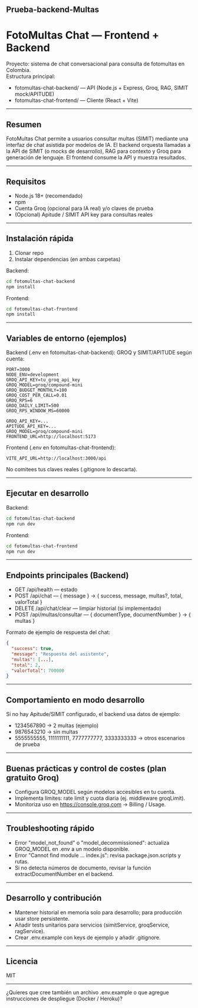 ## Prueba-backend-Multas

# FotoMultas Chat — Frontend + Backend

Proyecto: sistema de chat conversacional para consulta de fotomultas en Colombia.  
Estructura principal:
- fotomultas-chat-backend/ — API (Node.js + Express, Groq, RAG, SIMIT mock/APITUDE)
- fotomultas-chat-frontend/ — Cliente (React + Vite)

---

## Resumen
FotoMultas Chat permite a usuarios consultar multas (SIMIT) mediante una interfaz de chat asistida por modelos de IA. El backend orquesta llamadas a la API de SIMIT (o mocks de desarrollo), RAG para contexto y Groq para generación de lenguaje. El frontend consume la API y muestra resultados.

---

## Requisitos
- Node.js 18+ (recomendado)
- npm
- Cuenta Groq (opcional para IA real) y/o claves de prueba
- (Opcional) Apitude / SIMIT API key para consultas reales

---

## Instalación rápida

1. Clonar repo
2. Instalar dependencias (en ambas carpetas)

Backend:
```bash
cd fotomultas-chat-backend
npm install
```

Frontend:
```bash
cd fotomultas-chat-frontend
npm install
```

---

## Variables de entorno (ejemplos)

Backend (.env en fotomultas-chat-backend):
GROQ y SIMIT/APITUDE según cuenta:
```
PORT=3000
NODE_ENV=development
GROQ_API_KEY=tu_groq_api_key
GROQ_MODEL=groq/compound-mini
GROQ_BUDGET_MONTHLY=100
GROQ_COST_PER_CALL=0.01
GROQ_RPS=6
GROQ_DAILY_LIMIT=500
GROQ_RPS_WINDOW_MS=60000

GROQ_API_KEY=...
APITUDE_API_KEY=...
GROQ_MODEL=groq/compound-mini
FRONTEND_URL=http://localhost:5173
```

Frontend (.env en fotomultas-chat-frontend):
```
VITE_API_URL=http://localhost:3000/api
```

No comitees tus claves reales (.gitignore lo descarta).

---

## Ejecutar en desarrollo

Backend:
```bash
cd fotomultas-chat-backend
npm run dev
```

Frontend:
```bash
cd fotomultas-chat-frontend
npm run dev
```

---

## Endpoints principales (Backend)

- GET /api/health — estado
- POST /api/chat — { message } → { success, message, multas?, total, valorTotal }
- DELETE /api/chat/clear — limpiar historial (si implementado)
- POST /api/multas/consultar — { documentType, documentNumber } → { multas }

Formato de ejemplo de respuesta del chat:
```json
{
  "success": true,
  "message": "Respuesta del asistente",
  "multas": [...],
  "total": 2,
  "valorTotal": 700000
}
```

---

## Comportamiento en modo desarrollo
Si no hay Apitude/SIMIT configurado, el backend usa datos de ejemplo:
- 1234567890 → 2 multas (ejemplo)
- 9876543210 → sin multas
- 5555555555, 1111111111, 7777777777, 3333333333 → otros escenarios de prueba

---

## Buenas prácticas y control de costes (plan gratuito Groq)
- Configura GROQ_MODEL según modelos accesibles en tu cuenta.
- Implementa límites: rate limit y cuota diaria (ej. middleware groqLimit).
- Monitoriza uso en https://console.groq.com → Billing / Usage.

---

## Troubleshooting rápido
- Error "model_not_found" o "model_decommissioned": actualiza GROQ_MODEL en .env a un modelo disponible.
- Error "Cannot find module ... index.js": revisa package.json.scripts y rutas.
- Si no detecta números de documento, revisar la función extractDocumentNumber en el backend.

---

## Desarrollo y contribución
- Mantener historial en memoria solo para desarrollo; para producción usar store persistente.
- Añadir tests unitarios para servicios (simitService, groqService, ragService).
- Crear .env.example con keys de ejemplo y añadir .gitignore.

---

## Licencia
MIT

---

¿Quieres que cree también un archivo .env.example o que agregue instrucciones de despliegue (Docker / Heroku)?  